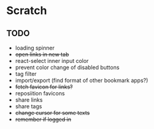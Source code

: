 # Scratch

## TODO

- loading spinner
- ~~open links in new tab~~
- react-select inner input color
- prevent color change of disabled buttons
- tag filter
- import/export (find format of other bookmark apps?)
- ~~fetch favicon for links?~~
- reposiition favicons
- share links
- share tags
- ~~change cursor for some texts~~
- ~~remember if logged in~~
